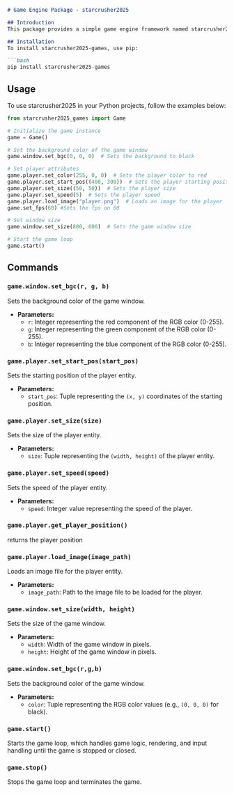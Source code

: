 ```markdown
# Game Engine Package - starcrusher2025

## Introduction
This package provides a simple game engine framework named starcrusher2025. It allows developers to create 2D games using Pygame by providing essential functionalities such as managing the game window, controlling player entities, handling input, and rendering.

## Installation
To install starcrusher2025-games, use pip:

```bash
pip install starcrusher2025-games
```

## Usage
To use starcrusher2025 in your Python projects, follow the examples below:

```python
from starcrusher2025_games import Game

# Initialize the game instance
game = Game()

# Set the background color of the game window
game.window.set_bgc(0, 0, 0)  # Sets the background to black

# Set player attributes
game.player.set_color(255, 0, 0)  # Sets the player color to red
game.player.set_start_pos((400, 300))  # Sets the player starting position
game.player.set_size((50, 50))  # Sets the player size
game.player.set_speed(5)  # Sets the player speed
game.player.load_image("player.png")  # Loads an image for the player
game.set_fps(60) #Sets the fps on 60

# Set window size
game.window.set_size(800, 600)  # Sets the game window size

# Start the game loop
game.start()
```

## Commands

### `game.window.set_bgc(r, g, b)`
Sets the background color of the game window.

- **Parameters:**
  - `r`: Integer representing the red component of the RGB color (0-255).
  - `g`: Integer representing the green component of the RGB color (0-255).
  - `b`: Integer representing the blue component of the RGB color (0-255).

### `game.player.set_start_pos(start_pos)`
Sets the starting position of the player entity.

- **Parameters:**
  - `start_pos`: Tuple representing the `(x, y)` coordinates of the starting position.

### `game.player.set_size(size)`
Sets the size of the player entity.

- **Parameters:**
  - `size`: Tuple representing the `(width, height)` of the player entity.

### `game.player.set_speed(speed)`
Sets the speed of the player entity.

- **Parameters:**
  - `speed`: Integer value representing the speed of the player.

### `game.player.get_player_position()`
returns the player position

### `game.player.load_image(image_path)`
Loads an image file for the player entity.

- **Parameters:**
  - `image_path`: Path to the image file to be loaded for the player.

### `game.window.set_size(width, height)`
Sets the size of the game window.

- **Parameters:**
  - `width`: Width of the game window in pixels.
  - `height`: Height of the game window in pixels.

### `game.window.set_bgc(r,g,b)`
Sets the background color of the game window.

- **Parameters:**
  - `color`: Tuple representing the RGB color values (e.g., `(0, 0, 0)` for black).

### `game.start()`
Starts the game loop, which handles game logic, rendering, and input handling until the game is stopped or closed.

### `game.stop()`
Stops the game loop and terminates the game.
